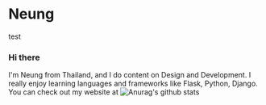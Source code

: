 # Neung
test
### Hi there
I'm Neung from Thailand, and I do content on Design and Development. I really enjoy learning languages and frameworks like Flask, Python, Django.
You can check out my website at 
![Anurag's github stats](https://github-readme-stats.vercel.app/api?username=anuraghazra)
